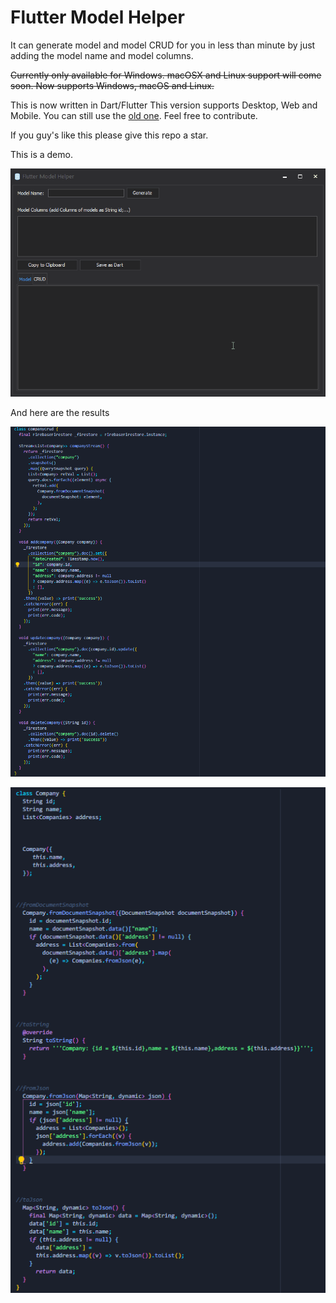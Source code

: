 # Flutter Model Helper
It can generate model and model CRUD for you in less than minute by just adding the model name and model columns. 

~~Currently only available for Windows. macOSX and Linux support will come soon. Now supports Windows, macOS and Linux.~~

This is now written in Dart/Flutter This version supports Desktop, Web and Mobile. You can still use the [old one](https://github.com/IsmailAlamKhan/flutter_model_helper/tree/main/oldone "Old One"). Feel free to contribute.


If you guy's like this please give this repo a star.

This is a demo.

![flutter_model_helper](oldone/flutter_model_helper.gif )

And here are the results

![flutter_model_helper](oldone/crud_result.png)

![flutter_model_helper](oldone/model_result.png)
